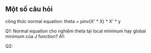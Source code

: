 
## Một số câu hỏi

công thức normal equation:
theta = pinv(X' * X) * X' * y

Q1: Normal equation cho nghiệm theta tại local minimum hay global minimum của J function?
A1:

Q2:

